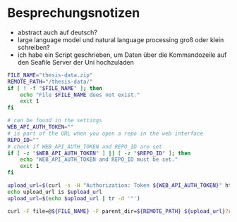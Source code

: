 # Besprechungsnotizen

- abstract auch auf deutsch?
- large language model und natural language processing groß oder klein schreiben?
- ich habe ein Script geschrieben, um Daten über die Kommandozeile auf den Seafile Server der Uni hochzuladen

```bash
FILE_NAME="thesis-data.zip"
REMOTE_PATH="/thesis-data/"
if [ ! -f "$FILE_NAME" ]; then
    echo "File $FILE_NAME does not exist."
    exit 1
fi

# can be found in the settings
WEB_API_AUTH_TOKEN=""
# is part of the URL when you open a repo in the web interface
REPO_ID=""
# check if WEB_API_AUTH_TOKEN and REPO_ID are set
if [ -z "$WEB_API_AUTH_TOKEN" ] || [ -z "$REPO_ID" ]; then
    echo "WEB_API_AUTH_TOKEN and REPO_ID must be set."
    exit 1
fi

upload_url=$(curl -s -H "Authorization: Token ${WEB_API_AUTH_TOKEN}" https://seafile.cloud.uni-hannover.de/api2/repos/${REPO_ID}/upload-link/?p=${REMOTE_PATH})
echo upload_url is $upload_url
upload_url=$(echo $upload_url | tr -d '"')

curl -F file=@${FILE_NAME} -F parent_dir=${REMOTE_PATH} ${upload_url}?ret-json=1 | python -m json.tool
```